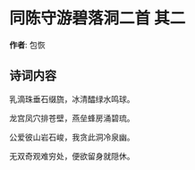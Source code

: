 # 同陈守游碧落洞二首  其二

**作者**: 包恢

## 诗词内容

乳滴珠垂石缀旒，冰清醽绿水鸣球。

龙宫凤穴排苍壁，燕垒蜂房涌碧琉。

公爱彼山岩石峻，我贪此洞冷泉幽。

无双奇观难穷处，便欲留身就隠休。

